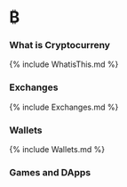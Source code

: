 # ₿  
### What is Cryptocurreny

{% include WhatisThis.md %}

### Exchanges

{% include Exchanges.md %}

### Wallets

{% include Wallets.md %}

### Games and DApps
